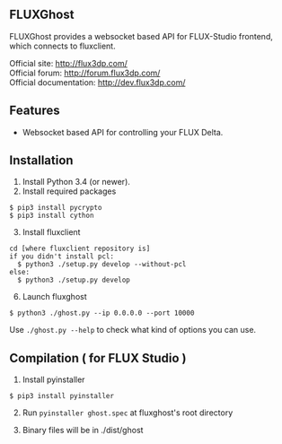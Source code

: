 ## FLUXGhost

FLUXGhost provides a websocket based API for FLUX-Studio frontend, which connects to fluxclient.

Official site: http://flux3dp.com/  
Official forum: http://forum.flux3dp.com/  
Official documentation: http://dev.flux3dp.com/  

## Features

* Websocket based API for controlling your FLUX Delta.

## Installation

1. Install Python 3.4 (or newer).
2. Install required packages

```
$ pip3 install pycrypto
$ pip3 install cython
```

3. Install fluxclient
```
cd [where fluxclient repository is]
if you didn't install pcl:
  $ python3 ./setup.py develop --without-pcl
else:
  $ python3 ./setup.py develop
```

6. Launch fluxghost
```
$ python3 ./ghost.py --ip 0.0.0.0 --port 10000
```

Use `./ghost.py --help` to check what kind of options you can use.


## Compilation ( for FLUX Studio )

1. Install pyinstaller

```
$ pip3 install pyinstaller
```

2. Run `pyinstaller ghost.spec` at fluxghost's root directory

3. Binary files will be in ./dist/ghost

